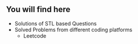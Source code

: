 ## You will find here
- Solutions of STL based Questions
- Solved Problems from different coding platforms
  - Leetcode
